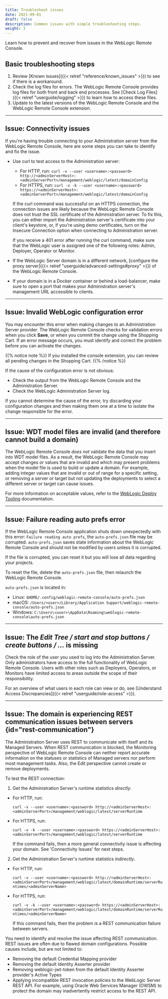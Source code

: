 ```yaml
---
title: Troubleshoot issues
date: 2021-09-01
draft: false
description: Common issues with simple troubleshooting steps.
weight: 3
---
```


Learn how to prevent and recover from issues in the WebLogic Remote Console.

## Basic troubleshooting steps

1. Review [Known issues]({{< relref "reference/known_issues" >}}) to see if there is a workaround.
1. Check the log files for errors. The WebLogic Remote Console provides log files for both front and back end processes. See [Check Log Files]({{< relref "userguide/logging" >}}) to learn how to access these files.
1. Update to the latest versions of the WebLogic Remote Console and the WebLogic Remote Console extension.

---

## Issue: Connectivity issues

If you're having trouble connecting to your Administration server from the WebLogic Remote Console, here are some steps you can take to identify and fix the issue.

* Use curl to test access to the Administration server: 
    * For HTTP, run: `curl -v --user <username>:<password> http://<adminServerHost>:<adminServerPort>/management/weblogic/latest/domainConfig`
    * For HTTPS, run: `curl -v -k --user <username>:<password> https://<adminServerHost>:<adminServerPort>/management/weblogic/latest/domainConfig`
        
    If the curl command was successful on an HTTPS connection, the connection issues are likely because the WebLogic Remote Console does not trust the SSL certificate of the Administration server. To fix this, you can either import the Administration server's certificate into your client's keystore, or, if you're using demo certificates, turn on the Insecure Connection option when connecting to Administration server.

    If you receive a 401 error after running the curl command, make sure that the WebLogic user is assigned one of the following roles: Admin, Deployer, Operator or Monitor.

* If the WebLogic Server domain is in a different network, [configure the proxy server]({{< relref "userguide/advanced-settings#proxy" >}}) of the WebLogic Remote Console.

* If your domain is in a Docker container or behind a load-balancer, make sure to open a port that makes your Administration server's management URL accessible to clients.

---

## Issue: Invalid WebLogic configuration error

You may encounter this error when making changes to an Administration Server provider. The WebLogic Remote Console checks for validation errors when you click **Save**, or when you commit the change using the Shopping Cart. If an error message occurs, you must identify and correct the problem before you can activate the changes.

{{% notice note %}}
If you installed the console extension, you can review all pending changes in the Shopping Cart.
{{% /notice %}}

If the cause of the configuration error is not obvious:
* Check the output from the WebLogic Remote Console and the Administration Server.
* Check the WebLogic Administration Server log.

If you cannot determine the cause of the error, try discarding your configuration changes and then making them one at a time to isolate the change responsible for the error.

---

## Issue: WDT model files are invalid (and therefore cannot build a domain)

The WebLogic Remote Console *does not* validate the data that you insert into WDT model files. As a result, the WebLogic Remote Console may accept changes or values that are invalid and which may present problems when the model file is used to build or update a domain. For example, adding integer values that are invalid or out of range for a specific setting, or removing a server or target but not updating the deployments to select a different server or target can cause issues.

For more information on acceptable values, refer to the [WebLogic Deploy Tooling](https://oracle.github.io/weblogic-deploy-tooling/) documentation.

---

## Issue: Failure reading auto prefs error

If the WebLogic Remote Console application shuts down unexpectedly with this error: `Failure reading auto prefs`, the `auto-prefs.json` file may be corrupted. `auto-prefs.json` saves state information about the WebLogic Remote Console and should not be modified by users unless it is corrupted.

If the file is corrupted, you can reset it but you will lose all data regarding your projects.

To reset the file, delete the `auto-prefs.json` file, then relaunch the WebLogic Remote Console.

`auto-prefs.json` is located in:
- Linux: `$HOME/.config/weblogic-remote-console/auto-prefs.json`
- macOS: `/Users/<user>/Library/Application Support/weblogic-remote-console/auto-prefs.json`
- Windows: `C:\Users\<user>\AppData\Roaming\weblogic-remote-console\auto-prefs.json`

---

## Issue: The *Edit Tree / start and stop buttons / create buttons / ...* is missing

Check the role of the user you used to log into the Administration Server. Only administrators have access to the full functionality of WebLogic Remote Console. Users with other roles such as Deployers, Operators, or Monitors have limited access to areas outside the scope of their responsibility.

For an overview of what users in each role can view or do, see [Understand Access Discrepancies]({{< relref "userguide/role-access" >}}).

---

## Issue: The domain is experiencing REST communication issues between servers {id="rest-communication"}

The Administration Server uses REST to communicate with itself and its Managed Servers. When REST communication is blocked, the Monitoring perspective of WebLogic Remote Console can neither report accurate information on the statuses or statistics of Managed servers nor perform most management tasks.  Also, the Edit perspective cannot create or remove deployments.

To test the REST connection:

1. Get the Administration Server's runtime statistics *directly*.
- For HTTP, run:

  `curl -v --user <username>:<password> http://<adminServerHost>:<adminServerPort>/management/weblogic/latest/serverRuntime`
- For HTTPS, run:

  `curl -v -k --user <username>:<password> https://<adminServerHost>:<adminServerPort>/management/weblogic/latest/serverRuntime`

  If the command fails, then a more general connectivity issue is affecting your domain. See 'Connectivity Issues' for next steps.

2. Get the Administration Server's runtime statistics *indirectly*.
- For HTTP, run:

  `curl -v --user <username>:<password> http://<adminServerHost>:<adminServerPort>/management/weblogic/latest/domainRuntime/serverRuntimes/<adminServerName>`
- For HTTPS, run:

  `curl -v -k --user <username>:<password> https://<adminServerHost>:<adminServerPort>/management/weblogic/latest/domainRuntime/serverRuntimes/<adminServerName>`

  If this command fails, then the problem is a REST communication failure between servers.

You need to identify and resolve the issue affecting REST communication. REST issues are often due to flawed domain configurations. Possible causes include, but are not limited to:
- Removing the default Credential Mapping provider
- Removing the default Identity Asserter provider
- Removing weblogic-jwt-token from the default Identity Asserter provider's Active Types
- Applying incompatible REST invocation policies to the WebLogic Server REST API. For example, using Oracle Web Services Manager (OWSM) to protect the domain may inadvertently restrict access to the REST API.
